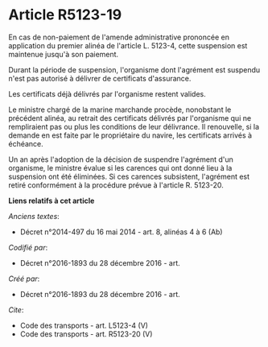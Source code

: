 # Article R5123-19

En cas de non-paiement de l'amende administrative prononcée en application du premier alinéa de l'article L. 5123-4, cette
suspension est maintenue jusqu'à son paiement. 

Durant la période de suspension, l'organisme dont l'agrément est suspendu n'est pas autorisé à délivrer de certificats
d'assurance. 

Les certificats déjà délivrés par l'organisme restent valides. 

Le ministre chargé de la marine marchande procède, nonobstant le précédent alinéa, au retrait des certificats délivrés par
l'organisme qui ne rempliraient pas ou plus les conditions de leur délivrance. Il renouvelle, si la demande en est faite par
le propriétaire du navire, les certificats arrivés à échéance. 

Un an après l'adoption de la décision de suspendre l'agrément d'un organisme, le ministre évalue si les carences qui ont
donné lieu à la suspension ont été éliminées. Si ces carences subsistent, l'agrément est retiré conformément à la procédure
prévue à l'article R. 5123-20.

**Liens relatifs à cet article**

_Anciens textes_:

  - Décret n°2014-497 du 16 mai 2014 - art. 8, alinéas 4 à 6 (Ab)

_Codifié par_:

  - Décret n°2016-1893 du 28 décembre 2016 - art.

_Créé par_:

  - Décret n°2016-1893 du 28 décembre 2016 - art.

_Cite_:

  - Code des transports - art. L5123-4 (V)
  - Code des transports - art. R5123-20 (V)
